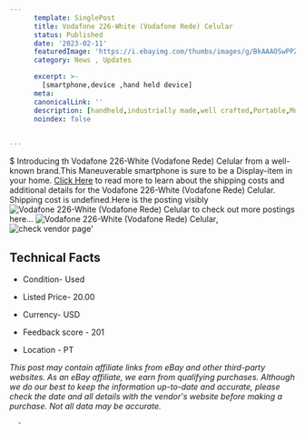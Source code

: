 ```yaml
---
      template: SinglePost
      title: Vodafone 226-White (Vodafone Rede) Celular
      status: Published
      date: '2023-02-11'
      featuredImage: 'https://i.ebayimg.com/thumbs/images/g/BkAAAOSwPPZgOqnx/s-l225.jpg'
      category: News , Updates

      excerpt: >-
        [smartphone,device ,hand held device]
      meta:
      canonicalLink: ''
      description: [handheld,industrially made,well crafted,Portable,Mobile,Compact,Convenient,Lightweight,Maneuverable,Man-portable,Miniature,Carriable,Hand-held,Light,Holdable,Transportable,Mobile device,Pocket-sized,On-the-go,Wireless,Cordless,Compact size,Convenient size, smartphone,device ,hand held device]
      noindex: false
      

---
```

$
      Introducing th Vodafone 226-White (Vodafone Rede) Celular from a well-known brand.This Maneuverable smartphone is sure to be a Display-item in your home. [Click Here](https://www.ebay.com/itm/324501016885?hash=item4b8dc49135%3Ag%3ABkAAAOSwPPZgOqnx&mkevt=1&mkcid=1&mkrid=711-53200-19255-0&campid=%253CePNCampaignId%253E&customid=%253CreferenceId%253E&toolid=10049) to read more to learn about the shipping costs and additional details for the Vodafone 226-White (Vodafone Rede) Celular. Shipping cost is undefined.Here is the posting visibly ![Vodafone 226-White (Vodafone Rede) Celular](https://i.ebayimg.com/thumbs/images/g/BkAAAOSwPPZgOqnx/s-l225.jpg) to check out more postings here... ![Vodafone 226-White (Vodafone Rede) Celular](https://i.ebayimg.com/images/g/BkAAAOSwPPZgOqnx/s-l1600.jpg), ![check vendor page](https://origin-galleryplus.ebayimg.com/ws/web/324501016885_2_0_1/225x225.jpg,https://origin-galleryplus.ebayimg.com/ws/web/324501016885_3_0_1/225x225.jpg,https://origin-galleryplus.ebayimg.com/ws/web/324501016885_4_0_1/225x225.jpg,https://origin-galleryplus.ebayimg.com/ws/web/324501016885_5_0_1/225x225.jpg,https://origin-galleryplus.ebayimg.com/ws/web/324501016885_6_0_1/225x225.jpg,https://origin-galleryplus.ebayimg.com/ws/web/324501016885_7_0_1/225x225.jpg,https://origin-galleryplus.ebayimg.com/ws/web/324501016885_8_0_1/225x225.jpg)'

      

 ## Technical Facts 



     
      

 - Condition- Used 


      

 - Listed Price- 20.00 


      

 - Currency- USD 


      

 - Feedback score - 201 


      

 - Location - PT 


      
      

 *_This post may contain affiliate links from eBay and other third-party websites. As an eBay affiliate, we earn from qualifying purchases. Although we do our best to keep the information up-to-date and accurate, please check the date and all details with the vendor's website before making a purchase. Not all data may be accurate._*




      -
